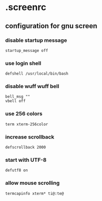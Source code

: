 # .screenrc

## configuration for gnu screen

### disable startup message

    startup_message off

### use login shell

    defshell /usr/local/bin/bash

### disable wuff wuff bell

    bell_msg ""
    vbell off

### use 256 colors

    term xterm-256color

### increase scrollback

    defscrollback 2000

### start with UTF-8

    defutf8 on

### allow mouse scrolling

    termcapinfo xterm* ti@:te@
